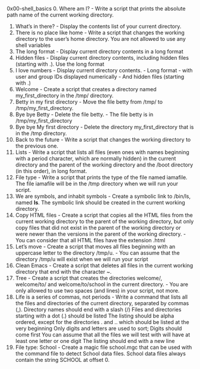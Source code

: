 0x00-shell_basics
0. Where am I? - Write a script that prints the absolute path name of the current working directory.
1. What’s in there? - Display the contents list of your current directory.
2. There is no place like home - Write a script that changes the working directory to the user’s home directory. You are not allowed to use any shell variables
3. The long format - Display current directory contents in a long format
4. Hidden files - Display current directory contents, including hidden files (starting with .). Use the long format
5. I love numbers - Display current directory contents. - Long format - with user and group IDs displayed numerically - And hidden files (starting with .)
6. Welcome - Create a script that creates a directory named my_first_directory in the /tmp/ directory.
7. Betty in my first directory - Move the file betty from /tmp/ to /tmp/my_first_directory.
8. Bye bye Betty - Delete the file betty. - The file betty is in /tmp/my_first_directory
9. Bye bye My first directory - Delete the directory my_first_directory that is in the /tmp directory.
10. Back to the future - Write a script that changes the working directory to the previous one.
11. Lists - Write a script that lists all files (even ones with names beginning with a period character, which are normally hidden) in the current directory and the parent of the working directory and the /boot directory (in this order), in long format.
12. File type - Write a script that prints the type of the file named iamafile. The file iamafile will be in the /tmp directory when we will run your script.
13. We are symbols, and inhabit symbols - Create a symbolic link to /bin/ls, named __ls__. The symbolic link should be created in the current working directory.
14. Copy HTML files - Create a script that copies all the HTML files from the current working directory to the parent of the working directory, but only copy files that did not exist in the parent of the working directory or were newer than the versions in the parent of the working directory. - You can consider that all HTML files have the extension .html
15. Let’s move - Create a script that moves all files beginning with an uppercase letter to the directory /tmp/u. - You can assume that the directory /tmp/u will exist when we will run your script
16. Clean Emacs - Create a script that deletes all files in the current working directory that end with the character ~.
17. Tree - Create a script that creates the directories welcome/, welcome/to/ and welcome/to/school in the current directory. - You are only allowed to use two spaces (and lines) in your script, not more.
18. Life is a series of commas, not periods - Write a command that lists all the files and directories of the current directory, separated by commas (,).
Directory names should end with a slash (/)
Files and directories starting with a dot (.) should be listed
The listing should be alpha ordered, except for the directories . and .. which should be listed at the very beginning
Only digits and letters are used to sort; Digits should come first
You can assume that all the files we will test with will have at least one letter or one digit
The listing should end with a new line
19. File type: School - Create a magic file school.mgc that can be used with the command file to detect School data files. School data files always contain the string SCHOOL at offset 0.
